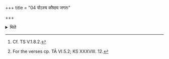 +++
title = "04 योऽस्य कौष्ठ्य जगतः"

+++

<details><summary>थिते</summary>

4. While moving around (the head in the clockwise manner) he sings three sung-verses addressed to Yama[^1] beginning with yo'sya kauṣṭhya.[^2]   

[^1]: Cf. TS V.1.8.2.  

[^2]: For the verses cp. TĀ VI.5.2; KS XXXVIII. 12. 
</details>
